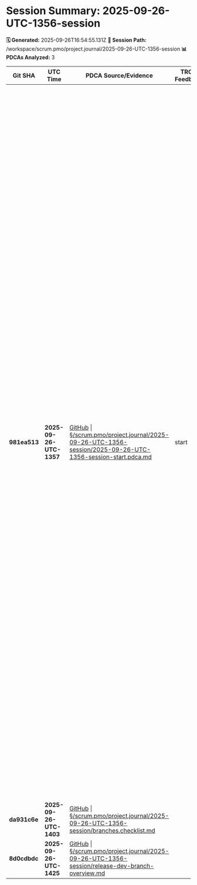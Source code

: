 # Session Summary: 2025-09-26-UTC-1356-session

**🗓️ Generated:** 2025-09-26T16:54:55.131Z
**📁 Session Path:** /workspace/scrum.pmo/project.journal/2025-09-26-UTC-1356-session
**📊 PDCAs Analyzed:** 3

| **Git SHA** | **UTC Time** | **PDCA Source/Evidence** | **TRON Feedback** | **QA Decisions** | **Achievement** |
|-------------|--------------|--------------------------|-------------------|------------------|----------------|
| **981ea513** | **2025-09-26-UTC-1357** | [GitHub](https://github.com/Cerulean-Circle-GmbH/Web4Articles/blob/981ea513/scrum.pmo/project.journal/2025-09-26-UTC-1356-session/2025-09-26-UTC-1356-session-start.pdca.md) \| [§/scrum.pmo/project.journal/2025-09-26-UTC-1356-session/2025-09-26-UTC-1356-session-start.pdca.md](2025-09-26-UTC-1356-session-start.pdca.md) | start | - [ ] Decision 1: Primary Work Focus Area - a) Technical Development Focus - component enhancement, feature development, testing framework improvements - b) Architecture Focus - system design, process improvements, component integration work - c) Documentation Focus - requirement processing, automation workflow optimization, PDCA compliance - d) Quality/Testing Focus - testing strategies, validation processes, compliance verification - [ ] Decision 2: Role Selection for Session - a) Continue as Background Agent for coordination and process management - b) Switch to Developer for implementation tasks and component work - c) Switch to Architect for system design and process improvements - d) Switch to Tester for quality assurance and testing framework development - [ ] Decision 3: Session Duration and Sprint Planning - a) Full day session with multiple sprint cycles across various components - b) Half-day focused session on specific component analysis and improvement - c) Quick analysis session for current project state review and process validation - d) Extended session for major feature development and integration work | Session Start - Background Agent Initiative |
| **da931c6e** | **2025-09-26-UTC-1403** | [GitHub](https://github.com/Cerulean-Circle-GmbH/Web4Articles/blob/da931c6e/scrum.pmo/project.journal/2025-09-26-UTC-1356-session/branches.checklist.md) \| [§/scrum.pmo/project.journal/2025-09-26-UTC-1356-session/branches.checklist.md](branches.checklist.md) |  | No decisions |  |
| **8d0cdbdc** | **2025-09-26-UTC-1425** | [GitHub](https://github.com/Cerulean-Circle-GmbH/Web4Articles/blob/8d0cdbdc/scrum.pmo/project.journal/2025-09-26-UTC-1356-session/release-dev-branch-overview.md) \| [§/scrum.pmo/project.journal/2025-09-26-UTC-1356-session/release-dev-branch-overview.md](release-dev-branch-overview.md) |  | No decisions |  |
